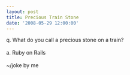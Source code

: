 ```yaml
---
layout: post
title: Precious Train Stone
date: '2008-05-29 12:00:00'
---
```


q. What do you call a precious stone on a train?<br><br>a. Ruby on Rails<br><br>~/joke by me